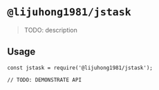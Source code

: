 # `@lijuhong1981/jstask`

> TODO: description

## Usage

```
const jstask = require('@lijuhong1981/jstask');

// TODO: DEMONSTRATE API
```
